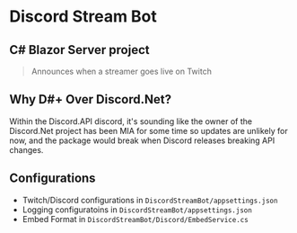 # Discord Stream Bot

## C# Blazor Server project

> Announces when a streamer goes live on Twitch

## Why D#+ Over Discord.Net?
Within the Discord.API discord, it's sounding like the owner of the Discord.Net project has been MIA for some time so updates are unlikely for now, and the package would break when Discord releases breaking API changes.

## Configurations

- Twitch/Discord configurations in `DiscordStreamBot/appsettings.json`
- Logging configuratoins in `DiscordStreamBot/appsettings.json`
- Embed Format in `DiscordStreamBot/Discord/EmbedService.cs`